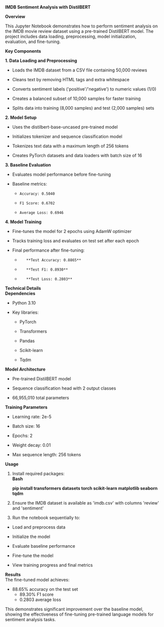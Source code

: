 **IMDB Sentiment Analysis with DistilBERT**

**Overview**

This Jupyter Notebook demonstrates how to perform sentiment analysis on the IMDB movie review dataset using a pre-trained DistilBERT model. The project includes data loading, preprocessing, model initialization, evaluation, and fine-tuning.

**Key Components**

**1\. Data Loading and Preprocessing**

* Loads the IMDB dataset from a CSV file containing 50,000 reviews  
    
* Cleans text by removing HTML tags and extra whitespace  
    
* Converts sentiment labels ('positive'/'negative') to numeric values (1/0)  
    
* Creates a balanced subset of 10,000 samples for faster training  
    
* Splits data into training (8,000 samples) and test (2,000 samples) sets

**2\. Model Setup**

* Uses the distilbert-base-uncased pre-trained model  
    
* Initializes tokenizer and sequence classification model  
    
* Tokenizes text data with a maximum length of 256 tokens  
    
* Creates PyTorch datasets and data loaders with batch size of 16

**3\. Baseline Evaluation**

* Evaluates model performance before fine-tuning  
    
* Baseline metrics:

  *     Accuracy: 0.5040


  *     F1 Score: 0.6702


  *     Average Loss: 0.6946

**4\. Model Training**

* Fine-tunes the model for 2 epochs using AdamW optimizer  
    
* Tracks training loss and evaluates on test set after each epoch  
    
* Final performance after fine-tuning:

  *        **Test Accuracy: 0.8865**


  *        **Test F1: 0.8930**


  *        **Test Loss: 0.2803**

**Technical Details**  
**Dependencies**

* Python 3.10  
    
* Key libraries:  
    
  * PyTorch


  * Transformers


  * Pandas


  * Scikit-learn


  * Tqdm

**Model Architecture**

* Pre-trained DistilBERT model  
    
* Sequence classification head with 2 output classes  
    
* 66,955,010 total parameters

**Training Parameters**

* Learning rate: 2e-5  
    
* Batch size: 16  
    
* Epochs: 2  
    
* Weight decay: 0.01  
    
* Max sequence length: 256 tokens

**Usage**

1. Install required packages:  
   **Bash**

   **pip install transformers datasets torch scikit-learn matplotlib seaborn tqdm**  
     
2. Ensure the IMDB dataset is available as 'imdb.csv' with columns 'review' and 'sentiment'  
3. Run the notebook sequentially to:  
     
* Load and preprocess data


* Initialize the model


* Evaluate baseline performance


* Fine-tune the model


* View training progress and final metrics

**Results**  
The fine-tuned model achieves:

* 88.65% accuracy on the test set  
  * 89.30% F1 score  
  * 0.2803 average loss

This demonstrates significant improvement over the baseline model, showing the effectiveness of fine-tuning pre-trained language models for sentiment analysis tasks.

